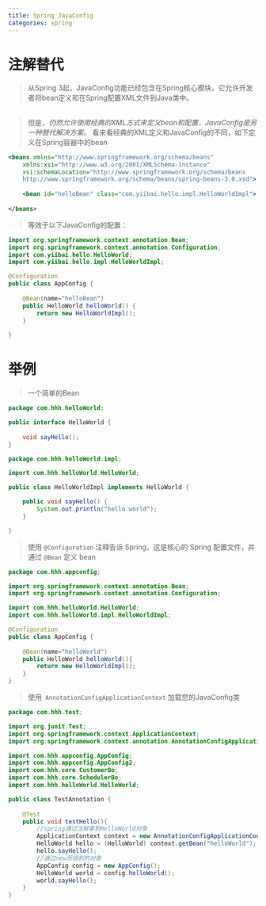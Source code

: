 ```yaml
---
title: Spring JavaConfig
categories: spring
---
```

# 注解替代
> 从Spring 3起，JavaConfig功能已经包含在Spring核心模块，它允许开发者将bean定义和在Spring配置XML文件到Java类中。

## 
> 但是，*仍然允许使用经典的XML方式来定义bean和配置，JavaConfig是另一种替代解决方案。*
看来看经典的XML定义和JavaConfig的不同，如下定义在Spring容器中的bean
``` xml
<beans xmlns="http://www.springframework.org/schema/beans"
	xmlns:xsi="http://www.w3.org/2001/XMLSchema-instance"
	xsi:schemaLocation="http://www.springframework.org/schema/beans
	http://www.springframework.org/schema/beans/spring-beans-3.0.xsd">
 
	<bean id="helloBean" class="com.yiibai.hello.impl.HelloWorldImpl">
		
</beans>
```
> 等效于以下JavaConfig的配置：
``` java
import org.springframework.context.annotation.Bean;
import org.springframework.context.annotation.Configuration;
import com.yiibai.hello.HelloWorld;
import com.yiibai.hello.impl.HelloWorldImpl;

@Configuration
public class AppConfig {
	
    @Bean(name="helloBean")
    public HelloWorld helloWorld() {
        return new HelloWorldImpl();
    }
	
}
```

# 举例
> 一个简单的Bean
``` java
package com.hhh.helloWorld;

public interface HelloWorld {
	
	void sayHello();
}

```
``` java
package com.hhh.helloWorld.impl;

import com.hhh.helloWorld.HelloWorld;

public class HelloWorldImpl implements HelloWorld {

	public void sayHello() {
		System.out.println("hello world");
	}

}

```
> 使用 `@Configuration` 注释告诉 Spring，这是核心的 Spring 配置文件，并通过 `@Bean` 定义 bean
``` java
package com.hhh.appconfig;

import org.springframework.context.annotation.Bean;
import org.springframework.context.annotation.Configuration;

import com.hhh.helloWorld.HelloWorld;
import com.hhh.helloWorld.impl.HelloWorldImpl;

@Configuration
public class AppConfig {
	
	@Bean(name="helloWorld")
	public HelloWorld helloWorld(){
		return new HelloWorldImpl();
	}
}

```
> 使用` AnnotationConfigApplicationContext` 加载您的JavaConfig类
``` java
package com.hhh.test;

import org.junit.Test;
import org.springframework.context.ApplicationContext;
import org.springframework.context.annotation.AnnotationConfigApplicationContext;

import com.hhh.appconfig.AppConfig;
import com.hhh.appconfig.AppConfig2;
import com.hhh.core.CustomerBo;
import com.hhh.core.SchedulerBo;
import com.hhh.helloWorld.HelloWorld;

public class TestAnnotation {
	
	@Test
	public void testHello(){
    	//spring通过注解拿到HelloWorld对象
		ApplicationContext context = new AnnotationConfigApplicationContext(AppConfig.class);
		HelloWorld hello = (HelloWorld) context.getBean("helloWorld");
		hello.sayHello();
		//通过new而得到的对象
		AppConfig config = new AppConfig();
		HelloWorld world = config.helloWorld();
		world.sayHello();
	}
}
```
